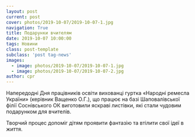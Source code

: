 ```yaml
---
layout: post
current: post
cover: photos/2019-10-07/2019-10-07-1.jpg
navigation: True
title: Подарунки вчителям
date: 2019-10-07 10:00:00
tags: Новини
class: post-template
subclass: 'post tag-news'
images:
  - image: photos/2019-10-07/2019-10-07-1.jpg
  - image: photos/2019-10-07/2019-10-07-2.jpg
author: cpr
---
```


Напередодні Дня працівників освіти вихованці гуртка «Народні ремесла України» (керівник Ващенко О.Г.), що працює на базі Шаповалівської філії Соснівського ОК виготовили яскраві листівки, які стали чудовим подарунком для вчителів.

Творчий процес допоміг дітям проявити фантазію та втілити свої ідеї в життя.
